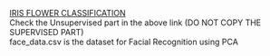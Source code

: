 [IRIS FLOWER CLASSIFICATION](https://www.analyticsvidhya.com/blog/2021/06/analyzing-decision-tree-and-k-means-clustering-using-iris-dataset/)<br> 
Check the Unsupervised part in the above link (DO NOT COPY THE SUPERVISED PART)
<br> face_data.csv is the dataset for Facial Recognition using PCA
